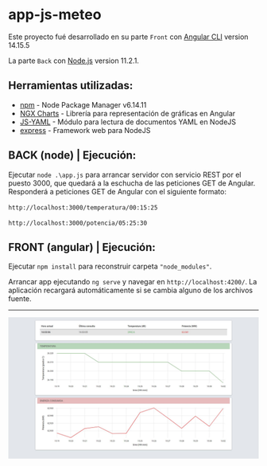 # app-js-meteo

Este proyecto fué desarrollado en su parte `Front` con [Angular CLI](https://github.com/angular/angular-cli) version 14.15.5

La parte `Back` con [Node.js](https://nodejs.org/es/download/releases/) version 11.2.1.

## Herramientas utilizadas:

* [npm](http://www.dropwizard.io/1.0.2/docs/) - Node Package Manager v6.14.11
* [NGX Charts](https://swimlane.gitbook.io/ngx-charts/installing) - Librería para representación de gráficas en Angular
* [JS-YAML](https://www.npmjs.com/package/js-yaml) - Módulo para lectura de documentos YAML en NodeJS
* [express](https://www.npmjs.com/package/express) - Framework web para NodeJS


## BACK (node) | Ejecución:

Ejecutar `node .\app.js` para arrancar servidor con servicio REST por el puesto 3000, que quedará a la eschucha de las peticiones GET de Angular.
Responderá a peticiones GET de Angular con el siguiente formato:

`http://localhost:3000/temperatura/00:15:25`

`http://localhost:3000/potencia/05:25:30`


## FRONT (angular) | Ejecución:

Ejecutar `npm install` para reconstruir carpeta `"node_modules"`.

Arrancar app ejecutando `ng serve` y navegar en `http://localhost:4200/`. La aplicación recargará automáticamente si se cambia alguno de los archivos fuente.

---

![Imagen del proyecto](https://github.com/almoril00/app-js-meteo/raw/main/angular/readme.jpg)
